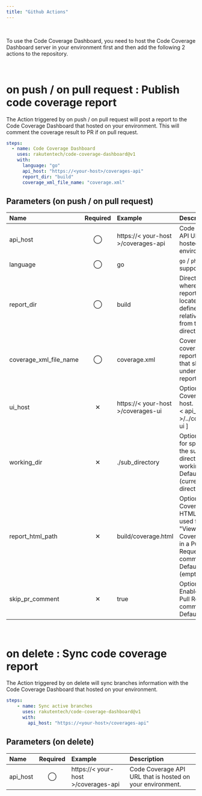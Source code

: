 ```yaml
---
title: "Github Actions"
---
```


<br>

To use the Code Coverage Dashboard,
you need to host the Code Coverage Dashboard server in your environment first and then add the following 2 actions to the repository.

<br>

# __on push / on pull request__ : Publish code coverage report

The Action triggered by on push / on pull request will post a report to the Code Coverage Dashboard that hosted on your environment.
This will comment the coverage result to PR if on pull request.

```yml
steps:
  - name: Code Coverage Dashboard
    uses: rakutentech/code-coverage-dashboard@v1
    with:
      language: "go"
      api_host: "https://<your-host>/coverages-api"
      report_dir: "build"
      coverage_xml_file_name: "coverage.xml"
```

## Parameters (on push / on pull request)

| Name                   | Required | Example                                   | Description                                        |
| :--------------------- | :------: | :---------------------------------------- | :------------------------------------------------- |
| api_host               |    ◯     | https://< your-host >/coverages-api       | Code Coverage API URL that is hosted on your environment.|
| language               |    ◯     | go                                        | `go` / `php` / `js` is supported.                        |
| report_dir             |    ◯     | build                                     | Directory path where the report is located. Should define by a relative path from the root directory.|
| coverage_xml_file_name |    ◯     | coverage.xml                              | Coverage coverage report name that should be under report_dir.|
| ui_host                |    ✕     | https://< your-host >/coverages-ui        | Optional. Code Coverage UI host. [ Default: < api_host >/../coverages-ui ] |
| working_dir            |    ✕     | ./sub_directory                           | Optional. Used for specifying the sub directory that working on. [ Default: ./ (current directory) ].|
| report_html_path       |    ✕     | build/coverage.html                       | Optional. Code Coverage HTML path. It is used for the "View Code Coverage" link in a Pull Request comment. [ Default: "" (empty) ]|
| skip_pr_comment        |    ✕     | true                                      | Optional. Enable to skip Pull Request comment. [ Default: false ]|

<br>

# __on delete__ : Sync code coverage report

The Action triggered by on delete will sync branches information with the Code Coverage Dashboard that hosted on your environment.

```yml
steps:
    - name: Sync active branches
      uses: rakutentech/code-coverage-dashboard@v1
      with:
        api_host: "https://<your-host>/coverages-api"
```

## Parameters (on delete)

| Name                   | Required | Example                                   | Description                                        |
| :--------------------- | :------: | :---------------------------------------- | :------------------------------------------------- |
| api_host               |    ◯     | https://< your-host >/coverages-api       | Code Coverage API URL that is hosted on your environment.|
